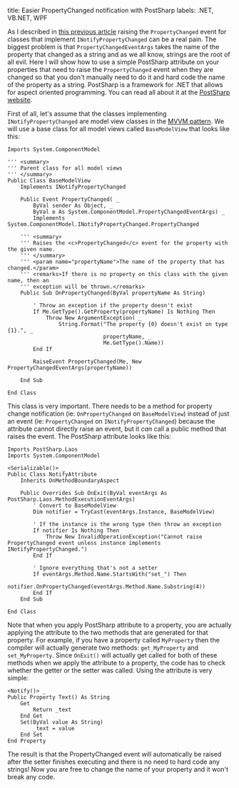 title: Easier PropertyChanged notification with PostSharp
labels: .NET, VB.NET, WPF

As I described in <a href="/verify-your-property-names-in-inotifypropertychanged-implementation">this previous article</a> raising the <code>PropertyChanged</code> event for classes that implement <code>INotifyPropertyChanged</code> can be a real pain.  The biggest problem is that <code>PropertyChangedEventArgs</code> takes the name of the property that changed as a string and as we all know, strings are the root of all evil.  Here I will show how to use a simple PostSharp attribute on your properties that need to raise the <code>PropertyChanged</code> event when they are changed so that you don't manually need to do it and hard code the name of the property as a string<!--break-->.  PostSharp is a framework for .NET that allows for aspect oriented programming.  You can read all about it at the <a href="http://www.postsharp.org">PostSharp website</a>.

First of all, let's assume that the classes implementing <code>INotifyPropertyChanged</code> are model view classes in the <a href="http://msdn.microsoft.com/en-us/magazine/dd419663.aspx">MVVM pattern</a>.  We will use a base class for all model views called <code>BaseModelView</code> that looks like this:

```vbnet
Imports System.ComponentModel

''' <summary>
''' Parent class for all model views
''' </summary>
Public Class BaseModelView
    Implements INotifyPropertyChanged

    Public Event PropertyChanged( _
        ByVal sender As Object, _
        ByVal e As System.ComponentModel.PropertyChangedEventArgs) _
        Implements System.ComponentModel.INotifyPropertyChanged.PropertyChanged

    ''' <summary>
    ''' Raises the <c>PropertyChanged</c> event for the property with the given name.
    ''' </summary>
    ''' <param name="propertyName">The name of the property that has changed.</param>
    ''' <remarks>If there is no property on this class with the given name, then an
    ''' exception will be thrown.</remarks>
    Public Sub OnPropertyChanged(ByVal propertyName As String)

        ' Throw an exception if the property doesn't exist
        If Me.GetType().GetProperty(propertyName) Is Nothing Then
            Throw New ArgumentException( _
                String.Format("The property {0} doesn't exist on type {1}.", _
                              propertyName, _
                              Me.GetType().Name))
        End If

        RaiseEvent PropertyChanged(Me, New PropertyChangedEventArgs(propertyName))

    End Sub

End Class
```

This class is very important.  There needs to be a method for property change notification (ie: <code>OnPropertyChanged</code> on <code>BaseModelView</code>) instead of just an event (ie: <code>PropertyChanged</code> on <code>INotifyPropertyChanged</code>) because the attribute cannot directly raise an event, but it <em>can</em> call a public method that raises the event.  The PostSharp attribute looks like this:

```vbnet
Imports PostSharp.Laos
Imports System.ComponentModel

<Serializable()> _
Public Class NotifyAttribute
    Inherits OnMethodBoundaryAspect

    Public Overrides Sub OnExit(ByVal eventArgs As PostSharp.Laos.MethodExecutionEventArgs)
        ' Convert to BaseModelView
        Dim notifier = TryCast(eventArgs.Instance, BaseModelView)

        ' If the instance is the wrong type then throw an exception
        If notifier Is Nothing Then
            Throw New InvalidOperationException("Cannot raise PropertyChanged event unless instance implements INotifyPropertyChanged.")
        End If

        ' Ignore everything that's not a setter
        If eventArgs.Method.Name.StartsWith("set_") Then
            notifier.OnPropertyChanged(eventArgs.Method.Name.Substring(4))
        End If
    End Sub

End Class
```

Note that when you apply PostSharp attribute to a property, you are actually applying the attribute to the two methods that are generated for that property.  For example, if you have a property called <code>MyProperty</code> then the compiler will actually generate two methods: <code>get_MyProperty</code> and <code>set_MyProperty</code>.  Since <code>OnExit()</code> will actually get called for both of these methods when we apply the attribute to a property, the code has to check whether the getter or the setter was called.  Using the attribute is very simple:

```vbnet
<Notify()> _
Public Property Text() As String
    Get
        Return _text
    End Get
    Set(ByVal value As String)
        _text = value
    End Set
End Property
```

The result is that the PropertyChanged event will automatically be raised after the setter finishes executing and there is no need to hard code any strings!  Now you are free to change the name of your property and it won't break any code.

